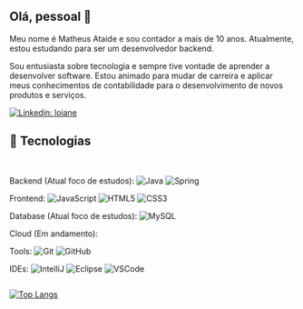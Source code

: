 ## Olá, pessoal 👋

Meu nome é Matheus Ataide e sou contador a mais de 10 anos. Atualmente, estou estudando para ser um desenvolvedor backend.

Sou entusiasta sobre tecnologia e sempre tive vontade de aprender a desenvolver software. Estou animado para mudar de carreira e aplicar meus conhecimentos de contabilidade para o desenvolvimento de novos produtos e serviços.

[![Linkedin: loiane](https://img.shields.io/badge/-Linkedin-blue?style=flat-square&logo=Linkedin&logoColor=white&link=https://www.linkedin.com/in/matheusataide9/)](https://www.linkedin.com/in/matheusataide9/)

## 🚀 Tecnologias
<div style="display: inline-block"><br/>

Backend (Atual foco de estudos): 
![Java](https://img.shields.io/badge/-Java-007396?style=flat-square&logo=java)
![Spring](https://img.shields.io/badge/-Spring-6DB33F?style=flat-square&logo=spring&logoColor=white)

Frontend:
![JavaScript](https://img.shields.io/badge/-JavaScript-black?style=flat-square&logo=javascript)
![HTML5](https://img.shields.io/badge/-HTML5-E34F26?style=flat-square&logo=html5&logoColor=white)
![CSS3](https://img.shields.io/badge/-CSS3-1572B6?style=flat-square&logo=css3)

Database (Atual foco de estudos):
![MySQL](https://img.shields.io/badge/-MySQL-4479A1?style=flat-square&logo=mysql&logoColor=white)

Cloud (Em andamento):

Tools:
![Git](https://img.shields.io/badge/-Git-black?style=flat-square&logo=git)
![GitHub](https://img.shields.io/badge/-GitHub-181717?style=flat-square&logo=github)

IDEs:
![IntelliJ](https://img.shields.io/badge/-IntelliJ%20IDEA-black?style=flat-square&logo=intellij-idea&logoColor=white)
![Eclipse](https://img.shields.io/badge/-Eclipse-2C2255?style=flat-square&logo=eclipse&logoColor=white)
![VSCode](https://img.shields.io/badge/-VSCode-007ACC?style=flat-square&logo=visual-studio-code&logoColor=white)

 
</div><br/>

[![Top Langs](https://github-readme-stats.vercel.app/api/top-langs/?username=MatheusAfox9&show_icons=true&theme=radical&layout=compact)](https://github.com/anuraghazra/github-readme-stats)



